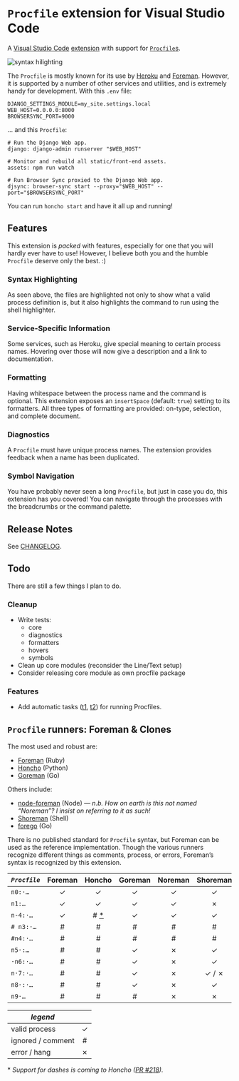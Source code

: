 # `Procfile` extension for Visual Studio Code

A [Visual Studio Code][vscode] [extension][vscext] with support for
[`Procfile`s][heroku].

![syntax hilighting](https://github.com/benspaulding/vscode-procfile/raw/main/assets/side-by-side.png)

The `Procfile` is mostly known for its use by [Heroku][] and [Foreman][]. However, it
is supported by a number of other services and utilities, and is extremely handy for
development. With this `.env` file:

```dotenv
DJANGO_SETTINGS_MODULE=my_site.settings.local
WEB_HOST=0.0.0.0:8000
BROWSERSYNC_PORT=9000
```

… and this `Procfile`:

```procfile
# Run the Django Web app.
django: django-admin runserver "$WEB_HOST"

# Monitor and rebuild all static/front-end assets.
assets: npm run watch

# Run Browser Sync proxied to the Django Web app.
djsync: browser-sync start --proxy="$WEB_HOST" --port="$BROWSERSYNC_PORT"
```

You can run `honcho start` and have it all up and running!

## Features

This extension is _packed_ with features, especially for one that you will hardly
ever have to use! However, I believe both you and the humble `Procfile` deserve only
the best. :)

### Syntax Highlighting

As seen above, the files are highlighted not only to show what a valid process
definition is, but it also highlights the command to run using the shell highlighter.

### Service-Specific Information

Some services, such as Heroku, give special meaning to certain process names.
Hovering over those will now give a description and a link to documentation.

### Formatting

Having whitespace between the process name and the command is optional. This
extension exposes an `insertSpace` (default: `true`) setting to its formatters. All
three types of formatting are provided: on-type, selection, and complete document.

### Diagnostics

A `Procfile` must have unique process names. The extension provides feedback when a
name has been duplicated.

### Symbol Navigation

You have probably never seen a long `Procfile`, but just in case you do, this
extension has you covered! You can navigate through the processes with the
breadcrumbs or the command palette.

## Release Notes

See [CHANGELOG](https://github.com/benspaulding/vscode-procfile/blob/main/./CHANGELOG.md).

## Todo

There are still a few things I plan to do.

### Cleanup

- Write tests:
  - core
  - diagnostics
  - formatters
  - hovers
  - symbols
- Clean up core modules (reconsider the Line/Text setup)
- Consider releasing core module as own procfile package

### Features

- Add automatic tasks ([t1], [t2]) for running Procfiles.

[t1]: https://code.visualstudio.com/api/references/vscode-api#TaskProvider
[t2]: https://code.visualstudio.com/api/extension-guides/task-provider

## `Procfile` runners: Foreman & Clones

The most used and robust are:

- [Foreman][] (Ruby)
- [Honcho][] (Python)
- [Goreman][] (Go)

Others include:

- [node-foreman][noreman] (Node) _— n.b. How on earth is this not named “Noreman”?
  I insist on referring to it as such!_
- [Shoreman][] (Shell)
- [forego][] (Go)

[vscode]: https://code.visualstudio.com/
[vscext]: https://marketplace.visualstudio.com/VSCode
[heroku]: https://devcenter.heroku.com/articles/procfile
[foreman]: http://ddollar.github.io/foreman/
[honcho]: https://github.com/nickstenning/honcho
[goreman]: https://github.com/mattn/goreman
[noreman]: https://github.com/strongloop/node-foreman
[shoreman]: https://github.com/chrismytton/shoreman
[forego]: https://github.com/ddollar/forego

There is no published standard for `Procfile` syntax, but Foreman can be used as the
reference implementation. Though the various runners recognize different things as
comments, process, or errors, Foreman’s syntax is recognized by this extension.

| _`Procfile`_ | Foreman |   Honcho    | Goreman | Noreman | Shoreman | forego |
| ------------ | :-----: | :---------: | :-----: | :-----: | :------: | :----: |
| `n0:·…`      |    ✓    |      ✓      |    ✓    |    ✓    |    ✓     |   ✓    |
| `n1:…`       |    ✓    |      ✓      |    ✓    |    ✓    |    ✗     |   ✓    |
| `n-4:·…`     |    ✓    | # [\*](#f1) |    ✓    |    ✓    |    ✓     |   ✓    |
| `# n3:·…`    |    #    |      #      |    #    |    #    |    #     |   ✗    |
| `#n4:·…`     |    #    |      #      |    #    |    #    |    #     |   ✗    |
| `n5·:…`      |    #    |      #      |    ✓    |    ✗    |    ✓     |   ✗    |
| `·n6:·…`     |    #    |      #      |    ✓    |    ✗    |    ✓     |   ✗    |
| `n·7:·…`     |    #    |      #      |    ✓    |    ✗    |  ✓ / ✗   |   ✗    |
| `n8·:·…`     |    #    |      #      |    ✓    |    ✗    |    ✓     |   ✗    |
| `n9·…`       |    #    |      #      |    #    |    ✗    |    ✗     |   ✗    |

| _legend_          |     |
| ----------------- | :-: |
| valid process     |  ✓  |
| ignored / comment |  #  |
| error / hang      |  ✗  |

<a name="f1">\*</a> _Support for dashes is coming to Honcho (<a href="https://github.com/nickstenning/honcho/pull/218">PR [#218](https://github.com/benspaulding/vscode-procfile/issues/218)</a>)._
